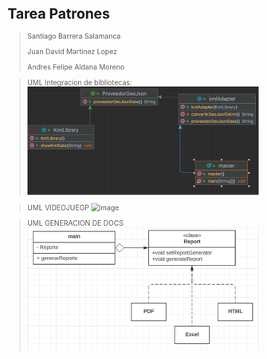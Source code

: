 # Tarea Patrones
>Santiago Barrera Salamanca
> 
>Juan David Martinez Lopez
> 
> Andres Felipe Aldana Moreno

> UML Integracion de bibliotecas: 
> ![img.png](images%2Fimg.png)

>UML VIDEOJUEGP
>![image](https://github.com/Sanbarrera9090/tareaPatrones/assets/98998448/3d57092c-9e17-493a-86b8-b5905bf7760c)

>UML GENERACION DE DOCS
>![image](https://github.com/Sanbarrera9090/tareaPatrones/blob/main/images/Generacion%20de%20Docs.jpeg?raw=true)
